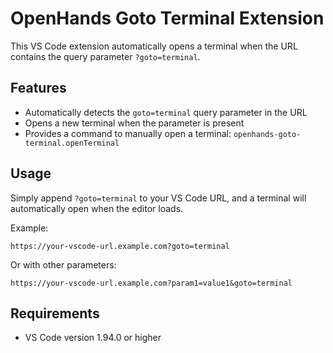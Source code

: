 # OpenHands Goto Terminal Extension

This VS Code extension automatically opens a terminal when the URL contains the query parameter `?goto=terminal`.

## Features

- Automatically detects the `goto=terminal` query parameter in the URL
- Opens a new terminal when the parameter is present
- Provides a command to manually open a terminal: `openhands-goto-terminal.openTerminal`

## Usage

Simply append `?goto=terminal` to your VS Code URL, and a terminal will automatically open when the editor loads.

Example:
```
https://your-vscode-url.example.com?goto=terminal
```

Or with other parameters:
```
https://your-vscode-url.example.com?param1=value1&goto=terminal
```

## Requirements

- VS Code version 1.94.0 or higher